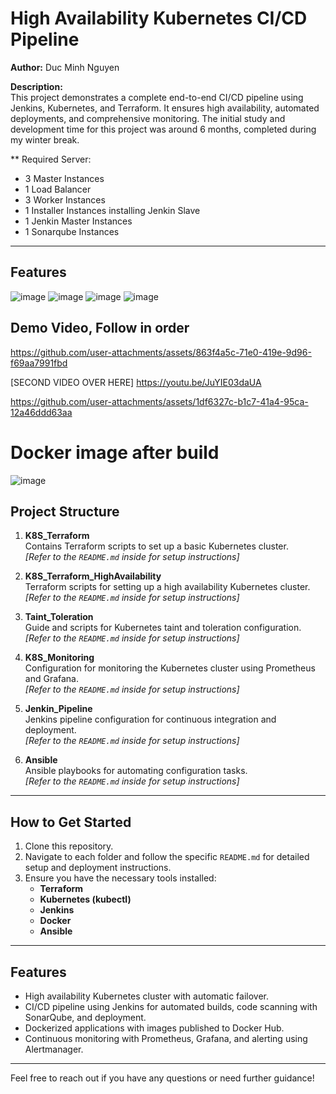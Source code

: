 # High Availability Kubernetes CI/CD Pipeline

**Author:** Duc Minh Nguyen

**Description:**  
This project demonstrates a complete end-to-end CI/CD pipeline using Jenkins, Kubernetes, and Terraform. It ensures high availability, automated deployments, and comprehensive monitoring. The initial study and development time for this project was around 6 months, completed during my winter break.

** Required Server:
- 3 Master Instances
- 1 Load Balancer
- 3 Worker Instances
- 1 Installer Instances installing Jenkin Slave 
- 1 Jenkin Master Instances
- 1 Sonarqube Instances 
---

## Features

![image](https://github.com/user-attachments/assets/d0cbc11c-c7ec-4288-bffc-3287bb1573fa)
![image](https://github.com/user-attachments/assets/f98b96ab-7788-4d74-9f8e-d4ac223a5824)
![image](https://github.com/user-attachments/assets/5f7aa053-739f-4b0b-bbd1-ea3e4c71e95b)
![image](https://github.com/user-attachments/assets/5dda2dfe-5500-439c-ba18-18af105ffef1)



## Demo Video, Follow in order

https://github.com/user-attachments/assets/863f4a5c-71e0-419e-9d96-f69aa7991fbd


[SECOND VIDEO OVER HERE]
https://youtu.be/JuYIE03daUA



https://github.com/user-attachments/assets/1df6327c-b1c7-41a4-95ca-12a46ddd63aa

# Docker image after build
![image](https://github.com/user-attachments/assets/d0c0f46a-37ab-4206-b36c-9429f5eeca8f)


## Project Structure

1. **K8S_Terraform**  
   Contains Terraform scripts to set up a basic Kubernetes cluster.  
   *[Refer to the `README.md` inside for setup instructions]*

2. **K8S_Terraform_HighAvailability**  
   Terraform scripts for setting up a high availability Kubernetes cluster.  
   *[Refer to the `README.md` inside for setup instructions]*

3. **Taint_Toleration**  
   Guide and scripts for Kubernetes taint and toleration configuration.  
   *[Refer to the `README.md` inside for setup instructions]*

4. **K8S_Monitoring**  
   Configuration for monitoring the Kubernetes cluster using Prometheus and Grafana.  
   *[Refer to the `README.md` inside for setup instructions]*

5. **Jenkin_Pipeline**  
   Jenkins pipeline configuration for continuous integration and deployment.  
   *[Refer to the `README.md` inside for setup instructions]*

6. **Ansible**  
   Ansible playbooks for automating configuration tasks.  
   *[Refer to the `README.md` inside for setup instructions]*

---

## How to Get Started

1. Clone this repository.
2. Navigate to each folder and follow the specific `README.md` for detailed setup and deployment instructions.
3. Ensure you have the necessary tools installed: 
   - **Terraform**
   - **Kubernetes (kubectl)**
   - **Jenkins**
   - **Docker**
   - **Ansible**

---

## Features

- High availability Kubernetes cluster with automatic failover.
- CI/CD pipeline using Jenkins for automated builds, code scanning with SonarQube, and deployment.
- Dockerized applications with images published to Docker Hub.
- Continuous monitoring with Prometheus, Grafana, and alerting using Alertmanager.

---

Feel free to reach out if you have any questions or need further guidance!
